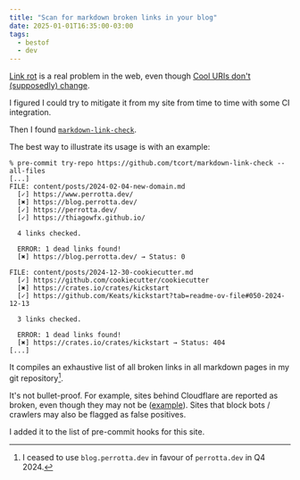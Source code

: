 ```yaml
---
title: "Scan for markdown broken links in your blog"
date: 2025-01-01T16:35:00-03:00
tags:
  - bestof
  - dev
---
```


[Link rot](https://en.wikipedia.org/wiki/Link_rot) is a real problem in the web,
even though [Cool URIs don't (supposedly)
change](https://www.w3.org/Provider/Style/URI).

I figured I could try to mitigate it from my site from time to time with some CI
integration.

Then I found
[`markdown-link-check`](https://github.com/tcort/markdown-link-check).

The best way to illustrate its usage is with an example:

```shell
% pre-commit try-repo https://github.com/tcort/markdown-link-check --all-files
[...]
FILE: content/posts/2024-02-04-new-domain.md
  [✓] https://www.perrotta.dev/
  [✖] https://blog.perrotta.dev/
  [✓] https://perrotta.dev/
  [✓] https://thiagowfx.github.io/

  4 links checked.

  ERROR: 1 dead links found!
  [✖] https://blog.perrotta.dev/ → Status: 0

FILE: content/posts/2024-12-30-cookiecutter.md
  [✓] https://github.com/cookiecutter/cookiecutter
  [✖] https://crates.io/crates/kickstart
  [✓] https://github.com/Keats/kickstart?tab=readme-ov-file#050-2024-12-13

  3 links checked.

  ERROR: 1 dead links found!
  [✖] https://crates.io/crates/kickstart → Status: 404
[...]
```

It compiles an exhaustive list of all broken links in all markdown pages in my
git repository[^1].

[^1]: I ceased to use `blog.perrotta.dev` in favour of `perrotta.dev` in Q4
    2024.

It's not bullet-proof. For example, sites behind Cloudflare are reported as
broken, even though they may not be
([example](https://www.secretflying.com/posts/category/cities-countries/germany/)).
Sites that block bots / crawlers may also be flagged as false positives.

I added it to the list of pre-commit hooks for this site.

